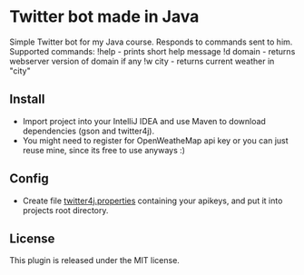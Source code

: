 Twitter bot made in Java
======================================
Simple Twitter bot for my Java course. Responds to commands sent to him.
Supported commands:
!help - prints short help message
!d domain - returns webserver version of domain if any
!w city - returns current weather in "city"

Install
-------
* Import project into your IntelliJ IDEA and use Maven to download dependencies (gson and twitter4j).
* You might need to register for OpenWeatheMap api key or you can just reuse mine, since its free to use anyways :)

Config
------
* Create file [twitter4j.properties](http://twitter4j.org/en/configuration.html) containing your apikeys, and put it into projects root directory.

License
-------
This plugin is released under the MIT license.
